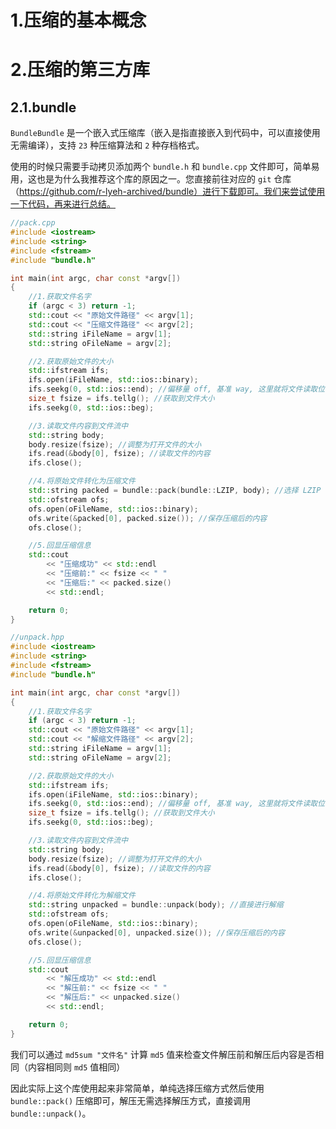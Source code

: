 # 1.压缩的基本概念



# 2.压缩的第三方库

## 2.1.bundle

`BundleBundle` 是一个嵌入式压缩库（嵌入是指直接嵌入到代码中，可以直接使用无需编译），支持 `23` 种压缩算法和 `2` 种存档格式。

使用的时候只需要手动拷贝添加两个 `bundle.h` 和 `bundle.cpp` 文件即可，简单易用，这也是为什么我推荐这个库的原因之一。您直接前往对应的 `git` 仓库（https://github.com/r-lyeh-archived/bundle）进行下载即可。我们来尝试使用一下代码，再来进行总结。

```cpp
//pack.cpp
#include <iostream>
#include <string>
#include <fstream>
#include "bundle.h"

int main(int argc, char const *argv[])
{
    //1.获取文件名字
    if (argc < 3) return -1;
    std::cout << "原始文件路径" << argv[1];
    std::cout << "压缩文件路径" << argv[2];
    std::string iFileName = argv[1];
    std::string oFileName = argv[2];

    //2.获取原始文件的大小
    std::ifstream ifs;
    ifs.open(iFileName, std::ios::binary);
    ifs.seekg(0, std::ios::end); //偏移量 off, 基准 way, 这里就将文件读取位置移动到文件的末尾
    size_t fsize = ifs.tellg(); //获取到文件大小
    ifs.seekg(0, std::ios::beg);

    //3.读取文件内容到文件流中
    std::string body;
    body.resize(fsize); //调整为打开文件的大小
    ifs.read(&body[0], fsize); //读取文件的内容
    ifs.close();

    //4.将原始文件转化为压缩文件
    std::string packed = bundle::pack(bundle::LZIP, body); //选择 LZIP 格式对文件内容进行压缩
    std::ofstream ofs;
    ofs.open(oFileName, std::ios::binary);
    ofs.write(&packed[0], packed.size()); //保存压缩后的内容
    ofs.close();

    //5.回显压缩信息
    std::cout
        << "压缩成功" << std::endl
        << "压缩前:" << fsize << " "
        << "压缩后:" << packed.size()
        << std::endl;

    return 0;
}
```

```cpp
//unpack.hpp
#include <iostream>
#include <string>
#include <fstream>
#include "bundle.h"

int main(int argc, char const *argv[])
{
    //1.获取文件名字
    if (argc < 3) return -1;
    std::cout << "原始文件路径" << argv[1];
    std::cout << "解缩文件路径" << argv[2];
    std::string iFileName = argv[1];
    std::string oFileName = argv[2];

    //2.获取原始文件的大小
    std::ifstream ifs;
    ifs.open(iFileName, std::ios::binary);
    ifs.seekg(0, std::ios::end); //偏移量 off, 基准 way, 这里就将文件读取位置移动到文件的末尾
    size_t fsize = ifs.tellg(); //获取到文件大小
    ifs.seekg(0, std::ios::beg);

    //3.读取文件内容到文件流中
    std::string body;
    body.resize(fsize); //调整为打开文件的大小
    ifs.read(&body[0], fsize); //读取文件的内容
    ifs.close();

    //4.将原始文件转化为解缩文件
    std::string unpacked = bundle::unpack(body); //直接进行解缩
    std::ofstream ofs;
    ofs.open(oFileName, std::ios::binary);
    ofs.write(&unpacked[0], unpacked.size()); //保存压缩后的内容
    ofs.close();

    //5.回显压缩信息
    std::cout
        << "解压成功" << std::endl
        << "解压前:" << fsize << " "
        << "解压后:" << unpacked.size()
        << std::endl;

    return 0;
}
```

我们可以通过 `md5sum "文件名"` 计算 `md5` 值来检查文件解压前和解压后内容是否相同（内容相同则 `md5` 值相同）

因此实际上这个库使用起来非常简单，单纯选择压缩方式然后使用 `bundle::pack()` 压缩即可，解压无需选择解压方式，直接调用 `bundle::unpack()`。

